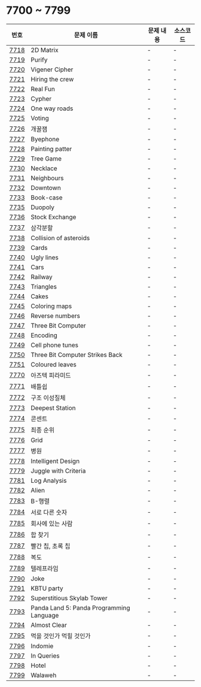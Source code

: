 # 7700 ~ 7799

번호 | 문제 이름 | 문제 내용 | 소스코드
--- | --- | --- | ---
[7718](https://www.acmicpc.net/problem/7718) | 2D Matrix | - | -
[7719](https://www.acmicpc.net/problem/7719) | Purify | - | -
[7720](https://www.acmicpc.net/problem/7720) | Vigener Cipher | - | -
[7721](https://www.acmicpc.net/problem/7721) | Hiring the crew | - | -
[7722](https://www.acmicpc.net/problem/7722) | Real Fun | - | -
[7723](https://www.acmicpc.net/problem/7723) | Cypher | - | -
[7724](https://www.acmicpc.net/problem/7724) | One way roads | - | -
[7725](https://www.acmicpc.net/problem/7725) | Voting | - | -
[7726](https://www.acmicpc.net/problem/7726) | 개꿀잼 | - | -
[7727](https://www.acmicpc.net/problem/7727) | Byephone | - | -
[7728](https://www.acmicpc.net/problem/7728) | Painting patter | - | -
[7729](https://www.acmicpc.net/problem/7729) | Tree Game | - | -
[7730](https://www.acmicpc.net/problem/7730) | Necklace | - | -
[7731](https://www.acmicpc.net/problem/7731) | Neighbours | - | -
[7732](https://www.acmicpc.net/problem/7732) | Downtown | - | -
[7733](https://www.acmicpc.net/problem/7733) | Book-case | - | -
[7735](https://www.acmicpc.net/problem/7735) | Duopoly | - | -
[7736](https://www.acmicpc.net/problem/7736) | Stock Exchange | - | -
[7737](https://www.acmicpc.net/problem/7737) | 삼각분할 | - | -
[7738](https://www.acmicpc.net/problem/7738) | Collision of asteroids | - | -
[7739](https://www.acmicpc.net/problem/7739) | Cards | - | -
[7740](https://www.acmicpc.net/problem/7740) | Ugly lines | - | -
[7741](https://www.acmicpc.net/problem/7741) | Cars | - | -
[7742](https://www.acmicpc.net/problem/7742) | Railway | - | -
[7743](https://www.acmicpc.net/problem/7743) | Triangles | - | -
[7744](https://www.acmicpc.net/problem/7744) | Cakes | - | -
[7745](https://www.acmicpc.net/problem/7745) | Coloring maps | - | -
[7746](https://www.acmicpc.net/problem/7746) | Reverse numbers | - | -
[7747](https://www.acmicpc.net/problem/7747) | Three Bit Computer | - | -
[7748](https://www.acmicpc.net/problem/7748) | Encoding | - | -
[7749](https://www.acmicpc.net/problem/7749) | Cell phone tunes | - | -
[7750](https://www.acmicpc.net/problem/7750) | Three Bit Computer Strikes Back | - | -
[7751](https://www.acmicpc.net/problem/7751) | Coloured leaves | - | -
[7770](https://www.acmicpc.net/problem/7770) | 아즈텍 피라미드 | - | -
[7771](https://www.acmicpc.net/problem/7771) | 배틀쉽 | - | -
[7772](https://www.acmicpc.net/problem/7772) | 구조 이성질체 | - | -
[7773](https://www.acmicpc.net/problem/7773) | Deepest Station | - | -
[7774](https://www.acmicpc.net/problem/7774) | 콘센트 | - | -
[7775](https://www.acmicpc.net/problem/7775) | 최종 순위 | - | -
[7776](https://www.acmicpc.net/problem/7776) | Grid | - | -
[7777](https://www.acmicpc.net/problem/7777) | 병원 | - | -
[7778](https://www.acmicpc.net/problem/7778) | Intelligent Design | - | -
[7779](https://www.acmicpc.net/problem/7779) | Juggle with Criteria | - | -
[7781](https://www.acmicpc.net/problem/7781) | Log Analysis | - | -
[7782](https://www.acmicpc.net/problem/7782) | Alien | - | -
[7783](https://www.acmicpc.net/problem/7783) | B-행렬 | - | -
[7784](https://www.acmicpc.net/problem/7784) | 서로 다른 숫자 | - | -
[7785](https://www.acmicpc.net/problem/7785) | 회사에 있는 사람 | - | -
[7786](https://www.acmicpc.net/problem/7786) | 합 찾기 | - | -
[7787](https://www.acmicpc.net/problem/7787) | 빨간 칩, 초록 칩 | - | -
[7788](https://www.acmicpc.net/problem/7788) | 복도 | - | -
[7789](https://www.acmicpc.net/problem/7789) | 텔레프라임 | - | -
[7790](https://www.acmicpc.net/problem/7790) | Joke | - | -
[7791](https://www.acmicpc.net/problem/7791) | KBTU party | - | -
[7792](https://www.acmicpc.net/problem/7792) | Superstitious Skylab Tower | - | -
[7793](https://www.acmicpc.net/problem/7793) | Panda Land 5: Panda Programming Language | - | -
[7794](https://www.acmicpc.net/problem/7794) | Almost Clear | - | -
[7795](https://www.acmicpc.net/problem/7795) | 먹을 것인가 먹힐 것인가 | - | -
[7796](https://www.acmicpc.net/problem/7796) | Indomie | - | -
[7797](https://www.acmicpc.net/problem/7797) | In Queries | - | -
[7798](https://www.acmicpc.net/problem/7798) | Hotel | - | -
[7799](https://www.acmicpc.net/problem/7799) | Walaweh | - | -
